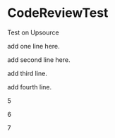 # CodeReviewTest
Test on Upsource

add one line here.

add second line here.

add third line. 

add fourth line.

5

6

7
